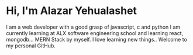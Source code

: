 # Hi, I'm Alazar Yehualashet
I am a  web developer with a good grasp of javascript, c and python
I am currently learning at ALX software engineering school and learning react, mongodb... MERN Stack by myself. 
I love learning new things..
Welcome to my personal GitHub.
